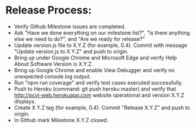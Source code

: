 # Release Process:

* Verify Github Milestone issues are completed.
* Ask "Have we done everything on our milestone list?", "Is there anything else we need to do?", and "Are we ready for release?"
* Update version.js file to X.Y.Z (for example, 0.4). Commit with message "Update version.js to X.Y.Z" and push to origin.
* Bring up under Google Chrome and Microsoft Edge and verify Help About Software Version is X.Y.Z.
* Bring up Google Chrome and enable View Debugger and verify no unexpected console.log output.
* Run "npm run coverage" and verify test cases executed successfully.
* Push to Heroku (command: git push heroku master) and verify that http://pcyl-web.herokuapp.com website operational and version X.Y.Z displays.
* Create X.Y.Z tag (for example, 0.4). Commit "Release X.Y.Z" and push to origin.
* In Github mark Milestone X.Y.Z closed.
